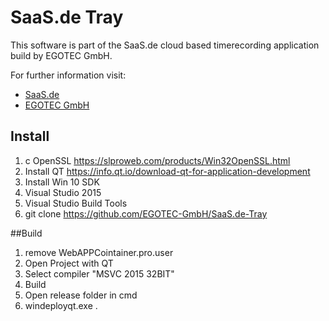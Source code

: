 # SaaS.de Tray

This software is part of the SaaS.de cloud based timerecording application build by EGOTEC GmbH.
 
<p>For further information visit:</p>
	<ul>
		<li>
			<a href="https://www.saas.de">SaaS.de</a>
		</li>
		<li>
			<a href="https://www.egotec.com">EGOTEC GmbH</a>
		</li>
	</ul>
	
## Install
1. c OpenSSL
https://slproweb.com/products/Win32OpenSSL.html
2. Install QT
https://info.qt.io/download-qt-for-application-development
3. Install Win 10 SDK
4. Visual Studio 2015
5. Visual Studio Build Tools
6. git clone https://github.com/EGOTEC-GmbH/SaaS.de-Tray

##Build
1. remove WebAPPCointainer.pro.user
2. Open Project with QT
3. Select compiler "MSVC 2015 32BIT"
4. Build
5. Open release folder in cmd
6. windeployqt.exe .



